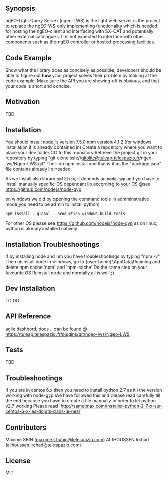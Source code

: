 ## Synopsis

ngEO-Light Query Server (ngeo-LWS) is the light web server is the project to replace the ngEO-WS only implementing functionality which is needed for hosting the ngEO-client and interfacing with SX-CAT and potentially other external catalogues.
It is not expected to interface with other components such as the ngEO controller or hosted processing facilities.

## Code Example

Show what the library does as concisely as possible, developers should be able to figure out **how** your project solves their problem by looking at the code example. Make sure the API you are showing off is obvious, and that your code is short and concise.

## Motivation

TBD

## Installation

You should install 
node.js version 7.5.0
npm version 4.1.2 (for windows installation it is already contained in)
Create a repository where you want to place your dev folder
CD to this repository
Retrieve the project git in your repository by typing "git clone ssh://gitolite@tuleap.telespazio.fr/ngeo-lws/Ngeo-LWS.git"
Then do npm install and that is it as the "package.json" file contains already lib needed

As we install also library `xml2json`, it depends on `node-gyp`
and you have to install manually specific OS dependant lib according to your OS
@see https://github.com/nodejs/node-gyp

on windows we did by opening the command tools in admminstrative mode(you need to be admin to install python)

`npm install --global --production windows-build-tools`

For other OS please see https://github.com/nodejs/node-gyp as on linux, python is already installed natively

## Installation Troubleshootings
If by installing node and nm you have troubleshootings by typing "npm -v"
Then uninstall node
In windows, go to {user-home}\AppData\Roaming
and delete npm cache 'npm' and 'npm-cache'
Do the same step on your favourite OS
Reinstall node and normally all is well ;)

## Dev Installation
TO DO

## API Reference

agile dashbord, docs .. can be found @ https://tuleap.telespazio.fr/plugins/git/ngeo-lws/Ngeo-LWS

## Tests

TBD

## Troubleshootings
If you are in centos 6.x then you need to install python 2.7 as it i the version working with node-gyp
We have followed this and please read carefully till the end because you have to create a file manually in order to let python v2.7 working
Please read
'http://sametmax.com/installer-python-2-7-x-sur-centos-6-x-les-doigts-dans-le-nez/'

## Contributors

Maxime SBIN (maxime.shubin@telespazio.com)
ALIHOUSSEN Irchad (alihoussen.irchad@telespazio.com)

## License

MIT